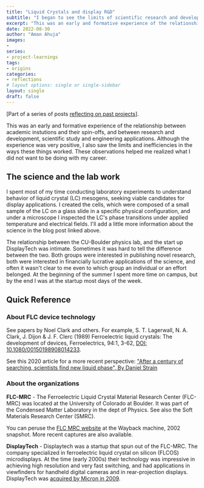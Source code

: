 ```yaml
---
title: "Liquid Crystals and display R&D"
subtitle: "I began to see the limits of scientific research and development (R&D) and to revise my own aspirations. I loved the lab and the thrill of discovery, and yet recognized where I didn't want my career to lead."
excerpt: "This was an early and formative experience of the relationship between academic instutions and their spin-offs, and between research and development, scientific study and engineering applications."
date: 2022-08-30
author: "Aman Ahuja"
images:
- 
series:
- project-learnings
tags:
- origins
categories:
- reflections
# layout options: single or single-sidebar
layout: single
draft: false
---
```


[Part of a series of posts [reflecting on past projects](/series/project-learnings/)].

This was an early and formative experience of the relationship between academic instutions and their spin-offs, and between research and development, scientific study and engineering applications. Although the experience was very positive, I also saw the limits and inefficiencies in the ways these things worked. These observations helped me realized what I did not want to be doing with my career. 

## The science and the lab work

I spent most of my time conducting laboratory experiments to understand behavior of liquid crystal (LC) mesogens, seeking viable candidates for display applications. I created the cells, which were composed of a small sample of the LC on a glass slide in a specific physical configuration, and under a microscope I inspected the LC's phase transitions under applied temperature and electrical fields. I'll add a little more information about the science in the blog post linked above.

The relationship between the CU-Boulder physics lab, and the start up DisplayTech was intimate. Sometimes it was hard to tell the difference between the two. Both groups were interested in publishing novel research, both were interested in financially lucrative applications of the science, and often it wasn't clear to me even to which group an individual or an effort belonged. At the beginning of the summer I spent more time on campus, but by the end I was at the startup most days of the week. 

## Quick Reference

### About FLC device technology

See papers by Noel Clark and others. For example, S. T. Lagerwall, N. A. Clark, J. Dijon & J. F. Clerc (1989) Ferroelectric liquid crystals: The development of devices, Ferroelectrics, 94:1, 3-62, [DOI: 10.1080/00150198908014233](https://doi.org/10.1080/00150198908014233). 

See this 2020 article for a more recent perspective: ["After a century of searching, scientists find new liquid phase", By Daniel Strain](https://www.colorado.edu/today/2020/06/10/after-century-searching-scientists-find-new-liquid-phase)

### About the organizations

**FLC-MRC** - The Ferroelectric Liquid Crystal Material Research Center (FLC-MRC) was located at the University of Colorado at Boulder. It was part of the Condensed Matter Laboratory in the dept of Physics. See also the Soft Materials Research Center (SMRC). 

You can peruse the [FLC MRC website](https://web.archive.org/web/20020603091523/https://flcmrc.colorado.edu/) at the Wayback machine, 2002 snapshot. More recent captures are also available. 

**DisplayTech** - Displaytech was a startup that spun out of the FLC-MRC. The company specialized in ferroelectric liquid crystal on silicon (FLCOS) microdisplays. At the time (early 2000s) their technology was impressive in achieving high resolution and very fast switching, and had applications in viewfinders for handheld digital cameras and in rear-projection displays. DisplayTech was [acquired by Micron in 2009](https://www.laserfocusworld.com/test-measurement/research/article/16566226/micron-acquires-assets-of-displaytech-gains-flcos-microdisplay-technology).
